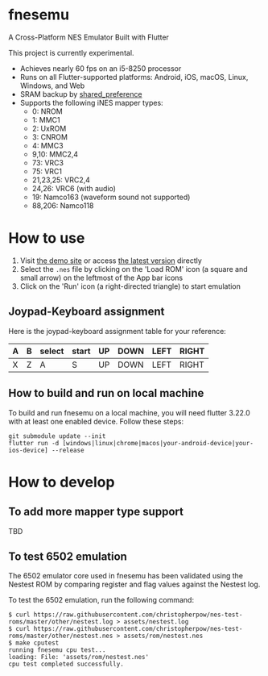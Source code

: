 # fnesemu

A Cross-Platform NES Emulator Built with Flutter

This project is currently experimental.

- Achieves nearly 60 fps on an i5-8250 processor
- Runs on all Flutter-supported platforms: Android, iOS, macOS, Linux, Windows, and Web
- SRAM backup by [shared_preference](https://pub.dev/packages/shared_preferences)
- Supports the following iNES mapper types:
  - 0: NROM
  - 1: MMC1
  - 2: UxROM
  - 3: CNROM
  - 4: MMC3
  - 9,10: MMC2,4
  - 73: VRC3
  - 75: VRC1
  - 21,23,25: VRC2,4
  - 24,26: VRC6 (with audio)
  - 19: Namco163 (waveform sound not supported)
  - 88,206: Namco118

# How to use 

1. Visit [the demo site](https://fnesemu.codemagic.app) or access [the latest version](https://reki2000.github.io/fnesemu/) directly
1. Select the `.nes` file by clicking on the 'Load ROM' icon (a square and small arrow) on the leftmost of the App bar icons
1. Click on the 'Run' icon (a right-directed triangle) to start emulation

## Joypad-Keyboard assignment

Here is the joypad-keyboard assignment table for your reference:

| A | B | select | start | UP | DOWN | LEFT | RIGHT |
|---|---|--------|-------|----|------|------|------|
| X | Z | A | S | UP | DOWN | LEFT | RIGHT |

## How to build and run on local machine

To build and run fnesemu on a local machine, you will need flutter 3.22.0 with at least one enabled device. 
Follow these steps:

```
git submodule update --init
flutter run -d [windows|linux|chrome|macos|your-android-device|your-ios-device] --release
```

# How to develop

## To add more mapper type support

TBD

## To test 6502 emulation

The 6502 emulator core used in fnesemu has been validated using the Nestest ROM by comparing register and flag values against the Nestest log.

To test the 6502 emulation, run the following command:

```
$ curl https://raw.githubusercontent.com/christopherpow/nes-test-roms/master/other/nestest.log > assets/nestest.log
$ curl https://raw.githubusercontent.com/christopherpow/nes-test-roms/master/other/nestest.nes > assets/rom/nestest.nes
$ make cputest
running fnesemu cpu test...
loading: File: 'assets/rom/nestest.nes'
cpu test completed successfully.
```

